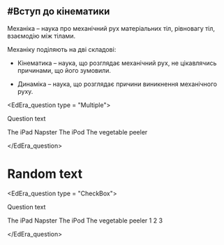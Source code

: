 #<p1>Вступ до кінематики</p1>
---------
<p1>Механіка</p1> – наука про механiчний рух матерiальних тiл, рiвновагу тiл, взаємодiю мiж тiлами.

Механіку поділяють на дві складові:
* <p1>Кiнематика</p1> – наука, що розглядає механiчний рух, не цiкавлячись причинами,
що його зумовили.

* <p1>Динамiка</p1> – наука, що розглядає причини виникнення механiчного руху.


<EdEra_question type = "Multiple">
        <p>Question text</p>
            <choice correct="false">The iPad</choice>
            <choice correct="false">Napster</choice>
            <choice correct="true">The iPod</choice>
            <choice correct="false">The vegetable peeler</choice>
            <p><message></message></p>
</EdEra_question>

   
<h1>Random text</h1>


<EdEra_question type = "CheckBox">
        <p>Question text</p>
            <choice correct="true">The iPad</choice>
            <choice correct="false">Napster</choice>
            <choice correct="true">The iPod</choice>
            <choice correct="false">The vegetable peeler</choice>
            <choice correct="true">1</choice>
            <choice correct="false">2</choice>
            <choice correct="true">3</choice>
          <p><message></message></p>
</EdEra_question>

    